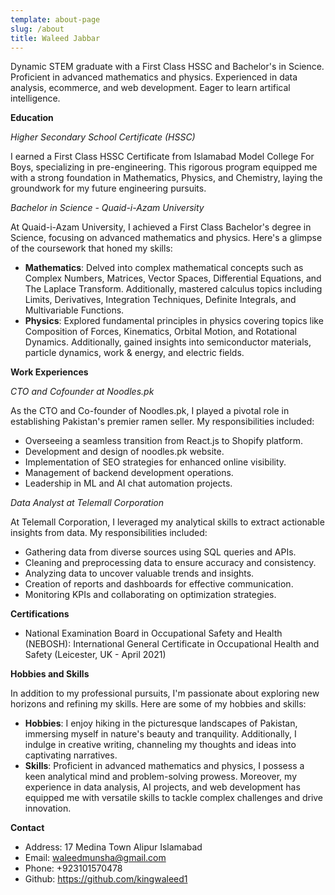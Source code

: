 ```yaml
---
template: about-page
slug: /about
title: Waleed Jabbar
---
```

Dynamic STEM graduate with a First Class HSSC and Bachelor's in Science. Proficient in advanced mathematics and physics. Experienced in data analysis, ecommerce, and web development. Eager to learn artifical intelligence.

**Education**

*Higher Secondary School Certificate (HSSC)*

I earned a First Class HSSC Certificate from Islamabad Model College For Boys, specializing in pre-engineering. This rigorous program equipped me with a strong foundation in Mathematics, Physics, and Chemistry, laying the groundwork for my future engineering pursuits.

*Bachelor in Science - Quaid-i-Azam University*

At Quaid-i-Azam University, I achieved a First Class Bachelor's degree in Science, focusing on advanced mathematics and physics. Here's a glimpse of the coursework that honed my skills:

* **Mathematics**: Delved into complex mathematical concepts such as Complex Numbers, Matrices, Vector Spaces, Differential Equations, and The Laplace Transform. Additionally, mastered calculus topics including Limits, Derivatives, Integration Techniques, Definite Integrals, and Multivariable Functions.
* **Physics**: Explored fundamental principles in physics covering topics like Composition of Forces, Kinematics, Orbital Motion, and Rotational Dynamics. Additionally, gained insights into semiconductor materials, particle dynamics, work & energy, and electric fields.

**Work Experiences**

*CTO and Cofounder at Noodles.pk*

As the CTO and Co-founder of Noodles.pk, I played a pivotal role in establishing Pakistan's premier ramen seller. My responsibilities included:

* Overseeing a seamless transition from React.js to Shopify platform.
* Development and design of noodles.pk website.
* Implementation of SEO strategies for enhanced online visibility.
* Management of backend development operations.
* Leadership in ML and AI chat automation projects.

*Data Analyst at Telemall Corporation*

At Telemall Corporation, I leveraged my analytical skills to extract actionable insights from data. My responsibilities included:

* Gathering data from diverse sources using SQL queries and APIs.
* Cleaning and preprocessing data to ensure accuracy and consistency.
* Analyzing data to uncover valuable trends and insights.
* Creation of reports and dashboards for effective communication.
* Monitoring KPIs and collaborating on optimization strategies.

**Certifications**

* National Examination Board in Occupational Safety and Health (NEBOSH): International General Certificate in Occupational Health and Safety (Leicester, UK - April 2021)

**Hobbies and Skills**

In addition to my professional pursuits, I'm passionate about exploring new horizons and refining my skills. Here are some of my hobbies and skills:

* **Hobbies**: I enjoy hiking in the picturesque landscapes of Pakistan, immersing myself in nature's beauty and tranquility. Additionally, I indulge in creative writing, channeling my thoughts and ideas into captivating narratives.
* **Skills**: Proficient in advanced mathematics and physics, I possess a keen analytical mind and problem-solving prowess. Moreover, my experience in data analysis, AI projects, and web development has equipped me with versatile skills to tackle complex challenges and drive innovation.

**Contact**

* Address: 17 Medina Town Alipur Islamabad
* Email: [waleedmunsha@gmail.com](<>)
* Phone: +923101570478
* Github: <https://github.com/kingwaleed1>

<!--EndFragment-->